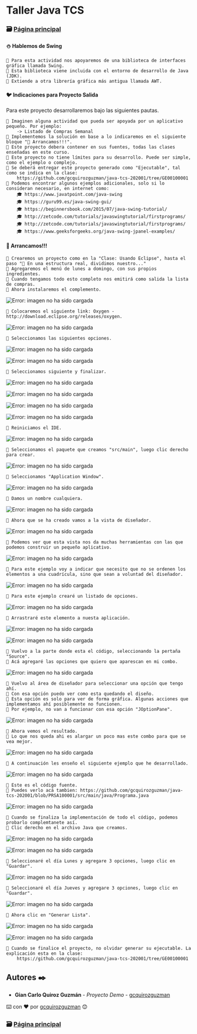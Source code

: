 # Taller Java TCS                                                                       
### 🗃️ [Página principal](https://github.com/gcquirozguzman/java-tcs-202001)

#### ⛄ Hablemos de Swing

```
📢 Para esta actividad nos apoyaremos de una biblioteca de interfaces gráfica llamada Swing.
📢 Esta biblioteca viene incluida con el entorno de desarrollo de Java (JDK).
📢 Extiende a otra librería gráfica más antigua llamada AWT.
```

#### 🐦 Indicaciones para Proyecto Salida

Para este proyecto desarrollaremos bajo las siguientes pautas.

```
📢 Imaginen alguna actividad que pueda ser apoyada por un aplicativo pequeño. Por ejemplo:
    -> Listado de Compras Semanal
📢 Implementemos la solución en base a lo indicaremos en el siguiente bloque "🐰 Arrancamos!!!".
📢 Este proyecto debera contener en sus fuentes, todas las clases enseñadas en este curso.
📢 Este proyecto no tiene límites para su desarrollo. Puede ser simple, como el ejemplo o complejo.
📢 Se deberá entregar este proyecto generado como "Ejecutable", tal como se indica en la clase:
    https://github.com/gcquirozguzman/java-tcs-202001/tree/GE00100001
📢 Podemos encontrar algunos ejemplos adicionales, solo si lo consideran necesario, en internet como:
    🎓 https://www.javatpoint.com/java-swing
    🎓 https://guru99.es/java-swing-gui/
    🎓 https://beginnersbook.com/2015/07/java-swing-tutorial/
    🎓 http://zetcode.com/tutorials/javaswingtutorial/firstprograms/
    🎓 http://zetcode.com/tutorials/javaswingtutorial/firstprograms/
    🎓 https://www.geeksforgeeks.org/java-swing-jpanel-examples/
```

#### 🐰 Arrancamos!!!

```
📢 Crearemos un proyecto como en la "Clase: Usando Eclipse", hasta el paso "📢 En una estructura real, dividimos nuestro..."
📢 Agregaremos el menú de lunes a domingo, con sus propios ingredientes. 
📢 Cuando tengamos todo esto completo nos emitirá como salida la lista de compras.
📢 Ahora instalaremos el complemento.
```

![Error: imagen no ha sido cargada](https://github.com/gcquirozguzman/java-tcs-202001/blob/master/imagenes/PRSA100001_2.png)

```
📢 Colocaremos el siguiente link: Oxygen - http://download.eclipse.org/releases/oxygen.
```

![Error: imagen no ha sido cargada](https://github.com/gcquirozguzman/java-tcs-202001/blob/master/imagenes/PRSA100001_3.png)

```
📢 Seleccionamos las siguientes opciones.
```

![Error: imagen no ha sido cargada](https://github.com/gcquirozguzman/java-tcs-202001/blob/master/imagenes/PRSA100001_4.png)

![Error: imagen no ha sido cargada](https://github.com/gcquirozguzman/java-tcs-202001/blob/master/imagenes/PRSA100001_5.png)

```
📢 Seleccionamos siguiente y finalizar.
```

![Error: imagen no ha sido cargada](https://github.com/gcquirozguzman/java-tcs-202001/blob/master/imagenes/PRSA100001_6.png)

![Error: imagen no ha sido cargada](https://github.com/gcquirozguzman/java-tcs-202001/blob/master/imagenes/PRSA100001_7.png)

![Error: imagen no ha sido cargada](https://github.com/gcquirozguzman/java-tcs-202001/blob/master/imagenes/PRSA100001_8.png)

![Error: imagen no ha sido cargada](https://github.com/gcquirozguzman/java-tcs-202001/blob/master/imagenes/PRSA100001_9.png)

```
📢 Reiniciamos el IDE.
```

![Error: imagen no ha sido cargada](https://github.com/gcquirozguzman/java-tcs-202001/blob/master/imagenes/PRSA100001_10.png)

```
📢 Seleccionamos el paquete que creamos "src/main", luego clic derecho para crear.
```

![Error: imagen no ha sido cargada](https://github.com/gcquirozguzman/java-tcs-202001/blob/master/imagenes/PRSA100001_11.png)

```
📢 Seleccionamos "Application Window".
```

![Error: imagen no ha sido cargada](https://github.com/gcquirozguzman/java-tcs-202001/blob/master/imagenes/PRSA100001_12.png)

```
📢 Damos un nombre cualquiera.
```

![Error: imagen no ha sido cargada](https://github.com/gcquirozguzman/java-tcs-202001/blob/master/imagenes/PRSA100001_13.png)

```
📢 Ahora que se ha creado vamos a la vista de diseñador.
```

![Error: imagen no ha sido cargada](https://github.com/gcquirozguzman/java-tcs-202001/blob/master/imagenes/PRSA100001_14.png)

```
📢 Podemos ver que esta vista nos da muchas herramientas con las que podemos construir un pequeño aplicativo.
```

![Error: imagen no ha sido cargada](https://github.com/gcquirozguzman/java-tcs-202001/blob/master/imagenes/PRSA100001_15.png)

```
📢 Para este ejemplo voy a indicar que necesito que no se ordenen los elementos a una cuadrícula, sino que sean a voluntad del diseñador.
```

![Error: imagen no ha sido cargada](https://github.com/gcquirozguzman/java-tcs-202001/blob/master/imagenes/PRSA100001_16.png)

```
📢 Para este ejemplo crearé un listado de opciones.
```

![Error: imagen no ha sido cargada](https://github.com/gcquirozguzman/java-tcs-202001/blob/master/imagenes/PRSA100001_17.png)

```
📢 Arrastraré este elemento a nuesta aplicación.
```

![Error: imagen no ha sido cargada](https://github.com/gcquirozguzman/java-tcs-202001/blob/master/imagenes/PRSA100001_18.png)

![Error: imagen no ha sido cargada](https://github.com/gcquirozguzman/java-tcs-202001/blob/master/imagenes/PRSA100001_19.png)

```
📢 Vuelvo a la parte donde esta el código, seleccionando la pertaña "Source".
📢 Acá agregaré las opciones que quiero que aparescan en mi combo.
```

![Error: imagen no ha sido cargada](https://github.com/gcquirozguzman/java-tcs-202001/blob/master/imagenes/PRSA100001_20.png)

```
📢 Vuelvo al área de diseñador para seleccionar una opción que tengo ahí.
📢 Con esa opción puedo ver como esta quedando el diseño.
📢 Esta opción es solo para ver de forma gráfica. Algunas acciones que implementamos ahí posiblemente no funcionen.
📢 Por ejemplo, no van a funcionar con esa opción "JOptionPane".
```

![Error: imagen no ha sido cargada](https://github.com/gcquirozguzman/java-tcs-202001/blob/master/imagenes/PRSA100001_21.png)

```
📢 Ahora vemos el resultado.
📢 Lo que nos queda ahi es alargar un poco mas este combo para que se vea mejor.
```

![Error: imagen no ha sido cargada](https://github.com/gcquirozguzman/java-tcs-202001/blob/master/imagenes/PRSA100001_22.png)

```
📢 A continuación les enseño el siguiente ejemplo que he desarrollado.
```

![Error: imagen no ha sido cargada](https://github.com/gcquirozguzman/java-tcs-202001/blob/master/imagenes/PRSA100001_23.png)

```
📢 Este es el código fuente.
📢 Puedes verlo acá tambien: https://github.com/gcquirozguzman/java-tcs-202001/blob/PRSA100001/src/main/java/Programa.java
```

![Error: imagen no ha sido cargada](https://github.com/gcquirozguzman/java-tcs-202001/blob/master/imagenes/PRSA100001_24.png)

```
📢 Cuando se finaliza la implementación de todo el código, podemos probarlo complemtanete así.
📢 Clic derecho en el archivo Java que creamos.
```

![Error: imagen no ha sido cargada](https://github.com/gcquirozguzman/java-tcs-202001/blob/master/imagenes/PRSA100001_25.png)

![Error: imagen no ha sido cargada](https://github.com/gcquirozguzman/java-tcs-202001/blob/master/imagenes/PRSA100001_26.png)

```
📢 Seleccionaré el día Lunes y agregare 3 opciones, luego clic en "Guardar".
```

![Error: imagen no ha sido cargada](https://github.com/gcquirozguzman/java-tcs-202001/blob/master/imagenes/PRSA100001_27.png)

```
📢 Seleccionaré el día Jueves y agregare 3 opciones, luego clic en "Guardar".
```

![Error: imagen no ha sido cargada](https://github.com/gcquirozguzman/java-tcs-202001/blob/master/imagenes/PRSA100001_28.png)

```
📢 Ahora clic en "Generar Lista".
```

![Error: imagen no ha sido cargada](https://github.com/gcquirozguzman/java-tcs-202001/blob/master/imagenes/PRSA100001_29.png)

![Error: imagen no ha sido cargada](https://github.com/gcquirozguzman/java-tcs-202001/blob/master/imagenes/PRSA100001_30.png)


```
📢 Cuando se finalice el proyecto, no olvidar generar su ejecutable. La explicación esta en la clase:
    https://github.com/gcquirozguzman/java-tcs-202001/tree/GE00100001    
```

## Autores ✒️

* **Gian Carlo Quiroz Guzmán** - *Proyecto Demo* - [gcquirozguzman](https://github.com/gcquirozguzman)

⌨️ con ❤️ por [gcquirozguzman](https://github.com/gcquirozguzman) 😊

### 🗃️ [Página principal](https://github.com/gcquirozguzman/java-tcs-202001)
